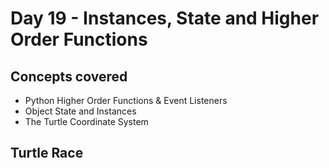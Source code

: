 # Day 19 - Instances, State and Higher Order Functions
## Concepts covered
- Python Higher Order Functions & Event Listeners
- Object State and Instances
- The Turtle Coordinate System
## Turtle Race
